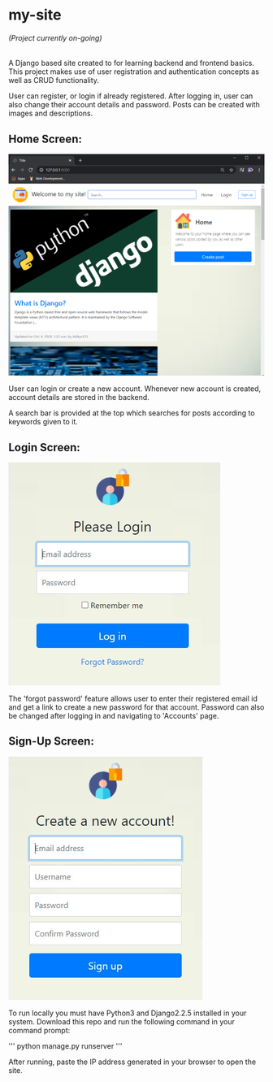 # my-site
###### (Project currently on-going)
 A Django based site created to for learning backend and frontend basics.
 This project makes use of user registration and authentication concepts as well as CRUD functionality.
 
 User can register, or login if already registered. After logging in, user can also change their account details and password.
 Posts can be created with images and descriptions.
## Home Screen:
![](Images/Home.png)

User can login or create a new account. Whenever new account is created, account details are stored in the backend.

A search bar is provided at the top which searches for posts according to keywords given to it.

## Login Screen:
![](Images/Login.JPG)

The 'forgot password' feature allows user to enter their registered email id and get a link to create a new password for that account.
Password can also be changed after logging in and navigating to 'Accounts' page.
## Sign-Up Screen:
![](Images/Register.JPG)


To run locally you must have Python3 and Django2.2.5 installed in your system. Download this repo and run the following command in your command prompt:

'''
  python manage.py runserver
'''

After running, paste the IP address generated in your browser to open the site.
